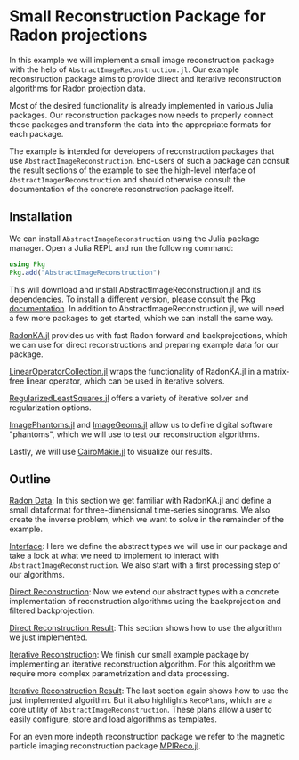 # Small Reconstruction Package for Radon projections
In this example we will implement a small image reconstruction package with the help of `AbstractImageReconstruction.jl`. Our example reconstruction package aims to provide direct and iterative reconstruction algorithms for Radon projection data. 

Most of the desired functionality is already implemented in various Julia packages. Our reconstruction packages now needs to properly connect these packages and transform the data into the appropriate formats for each package. 

The example is intended for developers of reconstruction packages that use `AbstractImageReconstruction`. End-users of such a package can consult the result sections of the example to see the high-level interface of `AbstractImagerReconstruction` and should otherwise consult the documentation of the concrete reconstruction package itself.

## Installation
We can install `AbstractImageReconstruction` using the Julia package manager. Open a Julia REPL and run the following command:

```julia
using Pkg
Pkg.add("AbstractImageReconstruction")
```
This will download and install AbstractImageReconstruction.jl and its dependencies. To install a different version, please consult the [Pkg documentation](https://pkgdocs.julialang.org/dev/managing-packages/#Adding-packages). In addition to AbstractImageReconstruction.jl, we will need a few more packages to get started, which we can install the same way.


[RadonKA.jl](https://github.com/roflmaostc/RadonKA.jl/tree/main) provides us with fast Radon forward and backprojections, which we can use for direct reconstructions and preparing example data for our package. 

[LinearOperatorCollection.jl](https://github.com/JuliaImageRecon/LinearOperatorCollection.jl) wraps the functionality of RadonKA.jl in a matrix-free linear operator, which can be used in iterative solvers.

[RegularizedLeastSquares.jl](https://github.com/JuliaImageRecon/RegularizedLeastSquares.jl) offers a variety of iterative solver and regularization options.

[ImagePhantoms.jl](https://github.com/JuliaImageRecon/ImagePhantoms.jl) and [ImageGeoms.jl](https://github.com/JuliaImageRecon/ImageGeoms.jl) allow us to define digital software "phantoms", which we will use to test our reconstruction algorithms.

Lastly, we will use [CairoMakie.jl](https://docs.makie.org/stable/) to visualize our results.

## Outline
[Radon Data](generated/example/0_radon_data.md): In this section we get familiar with RadonKA.jl and define a small dataformat for three-dimensional time-series sinograms. We also create the inverse problem, which we want to solve in the remainder of the example.

[Interface](generated/example/1_interface.md): Here we define the abstract types we will use in our package and take a look at what we need to implement to interact with `AbstractImageReconstruction`. We also start with a first processing step of our algorithms.

[Direct Reconstruction](generated/example/2_direct.md): Now we extend our abstract types with a concrete implementation of reconstruction algorithms using the backprojection and filtered backprojection.

[Direct Reconstruction Result](generated/example/3_direct_result.md): This section shows how to use the algorithm we just implemented.

[Iterative Reconstruction](generated/example/4_iterative.md): We finish our small example package by implementing an iterative reconstruction algorithm. For this algorithm we require more complex parametrization and data processing.

[Iterative Reconstruction Result](generated/example/5_iterative_result.md): The last section again shows how to use the just implemented algorithm. But it also highlights `RecoPlans`, which are a core utility of `AbstractImageReconstruction`. These plans allow a user to easily configure, store and load algorithms as templates.

For an even more indepth reconstruction package we refer to the magnetic particle imaging reconstruction package [MPIReco.jl](https://github.com/MagneticParticleImaging/MPIReco.jl).
